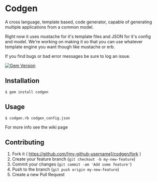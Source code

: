 # Codgen

A cross language, template based, code generator, capable of generating multiple applications from a common model.

Right now it uses mustache for it's template files and JSON for it's config and model. We're working on making it so that you can use whatever template engine you want though like mustache or erb.

If you find bugs or bad error messages be sure to log an issue.


[![Gem Version](https://badge.fury.io/rb/codgen.svg)](http://badge.fury.io/rb/codgen)

## Installation

    $ gem install codgen

## Usage

    $ codgen.rb codgen_config.json
    
For more info see the wiki page

## Contributing

1. Fork it ( https://github.com/[my-github-username]/codgen/fork )
2. Create your feature branch (`git checkout -b my-new-feature`)
3. Commit your changes (`git commit -am 'Add some feature'`)
4. Push to the branch (`git push origin my-new-feature`)
5. Create a new Pull Request
